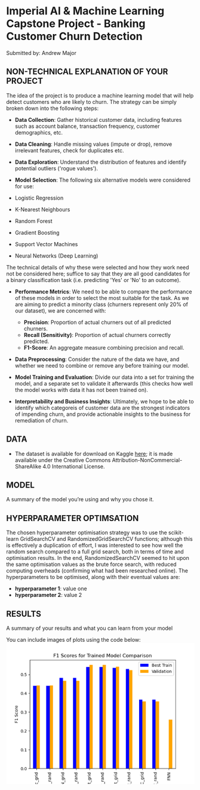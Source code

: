 # Imperial AI & Machine Learning Capstone Project - Banking Customer Churn Detection  

Submitted by: Andrew Major

## NON-TECHNICAL EXPLANATION OF YOUR PROJECT

The idea of the project is to produce a machine learning model that will help detect customers who are likely to churn. The strategy can be simply broken down into the following steps:

* **Data Collection**: Gather historical customer data, including features such as account balance, transaction frequency, customer demographics, etc.
* **Data Cleaning**: Handle missing values (impute or drop), remove irrelevant features, check for duplicates etc.
* **Data Exploration**: Understand the distribution of features and identify potential outliers ('rogue values').

* **Model Selection**: The following six alternative models were considered for use:

* Logistic Regression
* K-Nearest Neighbours
* Random Forest
* Gradient Boosting
* Support Vector Machines
* Neural Networks (Deep Learning)

The technical details of why these were selected and how they work need not be considered here; suffice to say that they are all good candidates for a binary classification task (i.e. predicting 'Yes' or 'No' to an outcome).

* **Performance Metrics**: We need to be able to compare the performance of these models in order to select the most suitable for the task. As we are aiming to predict a minority class (churners represent only 20% of our dataset), we are concerned with:

  * **Precision**: Proportion of actual churners out of all predicted churners.
  * **Recall (Sensitivity)**: Proportion of actual churners correctly predicted.
  * **F1-Score**: An aggregate measure combining precision and recall.

* **Data Preprocessing**:  Consider the nature of the data we have, and whether we need to combine or remove any before training our model.

* **Model Training and Evaluation**: Divide our data into a set for training the model, and a separate set to validate it afterwards (this checks how well the model works with data it has not been trained on).

* **Interpretability and Business Insights**:  Ultimately, we hope to be able to identify which categoreis of customer data are the strongest indicators of impending churn, and provide actionable insights to the business for remediation of churn.

## DATA

* The dataset is available for download on Kaggle [here](https://www.kaggle.com/datasets/saurabhbadole/bank-customer-churn-prediction-dataset/data); it is made available under the Creative Commons Attribution-NonCommercial-ShareAlike 4.0 International License.

## MODEL  

A summary of the model you’re using and why you chose it.

## HYPERPARAMETER OPTIMSATION

The chosen hyperparameter optimisation strategy was to use the scikit-learn GridSearchCV and RandomizedGridSearchCV functions; although this is effectively a duplication of effort, I was interested to see how well the random search compared to a full grid search, both in terms of time and optimisation results. In the end, RandomizedSearchCV seemed to hit upon the same optimisation values as the brute force search, with reduced computing overheads (confirming what had been researched online).
The hyperparameters to be optimised, along with their eventual values are:

* **hyperparameter 1**: value one
* **hyperparameter 2**: value 2

## RESULTS

A summary of your results and what you can learn from your model

You can include images of plots using the code below:
![Screenshot](F1_Comparison.png)
